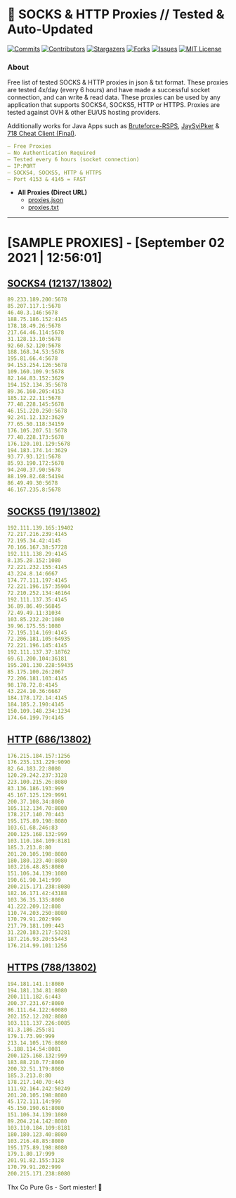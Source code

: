 <!-- MARKDOWN LINKS & IMAGES -->
<!-- https://www.markdownguide.org/basic-syntax/#reference-style-links -->
[contributors-shield]: https://img.shields.io/github/contributors/KaiBurton/free-proxies-autoupdated?style=for-the-badge
[contributors-url]: https://github.com/KaiBurton/free-proxies-autoupdated/graphs/contributors
[forks-shield]: https://img.shields.io/github/forks/KaiBurton/free-proxies-autoupdated?style=for-the-badge
[forks-url]: https://github.com/KaiBurton/free-proxies-autoupdated/network/members
[stars-shield]: https://img.shields.io/github/stars/KaiBurton/free-proxies-autoupdated?style=for-the-badge
[stars-url]: https://github.com/KaiBurton/free-proxies-autoupdated/stargazers
[issues-shield]: https://img.shields.io/github/issues/KaiBurton/free-proxies-autoupdated?style=for-the-badge
[issues-url]: https://github.com/KaiBurton/free-proxies-autoupdated/issues
[license-shield]: https://img.shields.io/github/license/KaiBurton/free-proxies-autoupdated?style=for-the-badge
[license-url]: https://github.com/KaiBurton/free-proxies-autoupdated/blob/main/LICENSE
[commit-shield]: https://img.shields.io/github/last-commit/KaiBurton/free-proxies-autoupdated?style=for-the-badge
[commit-url]: https://github.com/KaiBurton/free-proxies-autoupdated/commits/main

# 🎁 SOCKS & HTTP Proxies // Tested & Auto-Updated

[![Commits][commit-shield]][commit-url]
[![Contributors][contributors-shield]][contributors-url]
[![Stargazers][stars-shield]][stars-url]
[![Forks][forks-shield]][forks-url]
[![Issues][issues-shield]][issues-url]
[![MIT License][license-shield]][license-url]

### About
Free list of tested SOCKS & HTTP proxies in json & txt format. These proxies are tested 4x/day (every 6 hours) and have made a successful socket connection, and can write & read data. These proxies can be used by any application that supports SOCKS4, SOCKS5, HTTP or HTTPS. Proxies are tested against OVH & other EU/US hosting providers.

Additionally works for Java Apps such as [Bruteforce-RSPS](https://github.com/KaiBurton/Bruteforce-RSPS), [JaySyiPker](https://github.com/JayArrowz/JaySyiPker) & [718 Cheat Client (Final)](https://github.com/KaiBurton/718-Cheat-Client-Final). 

```yaml
— Free Proxies
— No Authentication Required
— Tested every 6 hours (socket connection)
— IP:PORT
— SOCKS4, SOCKS5, HTTP & HTTPS
— Port 4153 & 4145 = FAST
```

- **All Proxies (Direct URL)**
  - [proxies.json](https://raw.githubusercontent.com/KaiBurton/free-proxies-autoupdated/main/proxies.json)
  - [proxies.txt](https://raw.githubusercontent.com/KaiBurton/free-proxies-autoupdated/main/proxies.txt)

---

# [SAMPLE PROXIES] - [September 02 2021 | 12:56:01]

## [SOCKS4 (12137/13802)](https://raw.githubusercontent.com/KaiBurton/free-proxies-autoupdated/main/proxies-socks4.txt)
```yaml
89.233.189.200:5678
85.207.117.1:5678
46.40.3.146:5678
188.75.186.152:4145
178.18.49.26:5678
217.64.46.114:5678
31.128.13.10:5678
92.60.52.120:5678
188.168.34.53:5678
195.81.66.4:5678
94.153.254.126:5678
109.160.109.9:5678
82.144.83.152:3629
194.152.134.35:5678
89.36.160.205:4153
185.12.22.11:5678
77.48.228.145:5678
46.151.220.250:5678
92.241.12.132:3629
77.65.50.118:34159
176.105.207.51:5678
77.48.228.173:5678
176.120.101.129:5678
194.183.174.14:3629
93.77.93.121:5678
85.93.190.172:5678
94.240.37.90:5678
88.199.82.68:54194
86.49.49.30:5678
46.167.235.8:5678
```

## [SOCKS5 (191/13802)](https://raw.githubusercontent.com/KaiBurton/free-proxies-autoupdated/main/proxies-socks5.txt)
```yaml
192.111.139.165:19402
72.217.216.239:4145
72.195.34.42:4145
70.166.167.38:57728
192.111.138.29:4145
8.135.28.152:1080
72.221.232.155:4145
43.224.8.14:6667
174.77.111.197:4145
72.221.196.157:35904
72.210.252.134:46164
192.111.137.35:4145
36.89.86.49:56845
72.49.49.11:31034
103.85.232.20:1080
39.96.175.55:1080
72.195.114.169:4145
72.206.181.105:64935
72.221.196.145:4145
192.111.137.37:18762
69.61.200.104:36181
195.201.130.228:59435
85.175.100.26:2067
72.206.181.103:4145
98.178.72.8:4145
43.224.10.36:6667
184.178.172.14:4145
184.185.2.190:4145
150.109.148.234:1234
174.64.199.79:4145
```

## [HTTP (686/13802)](https://raw.githubusercontent.com/KaiBurton/free-proxies-autoupdated/main/proxies-http.txt)
```yaml
176.215.184.157:1256
176.235.131.229:9090
82.64.183.22:8080
120.29.242.237:3128
223.100.215.26:8080
83.136.186.193:999
45.167.125.129:9991
200.37.108.34:8080
105.112.134.70:8080
178.217.140.70:443
195.175.89.198:8080
103.61.68.246:83
200.125.168.132:999
103.110.184.109:8181
185.3.213.8:80
201.20.105.198:8080
180.180.123.40:8080
103.216.48.85:8080
151.106.34.139:1080
190.61.90.141:999
200.215.171.238:8080
182.16.171.42:43188
103.36.35.135:8080
41.222.209.12:808
110.74.203.250:8080
170.79.91.202:999
217.79.181.109:443
31.220.183.217:53281
187.216.93.20:55443
176.214.99.101:1256
```

## [HTTPS (788/13802)](https://raw.githubusercontent.com/KaiBurton/free-proxies-autoupdated/main/proxies-https.txt)
```yaml
194.181.141.1:8080
194.181.134.81:8080
200.111.182.6:443
200.37.231.67:8080
86.111.64.122:60080
202.152.12.202:8080
103.111.137.226:8085
81.3.186.255:81
179.1.73.99:999
213.14.105.176:8080
5.188.114.54:8081
200.125.168.132:999
183.88.210.77:8080
200.32.51.179:8080
185.3.213.8:80
178.217.140.70:443
111.92.164.242:50249
201.20.105.198:8080
45.172.111.14:999
45.150.190.61:8080
151.106.34.139:1080
89.204.214.142:8080
103.110.184.109:8181
180.180.123.40:8080
103.216.48.85:8080
195.175.89.198:8080
179.1.80.17:999
201.91.82.155:3128
170.79.91.202:999
200.215.171.238:8080
```



Thx Co Pure Gs - Sort miester! 💟